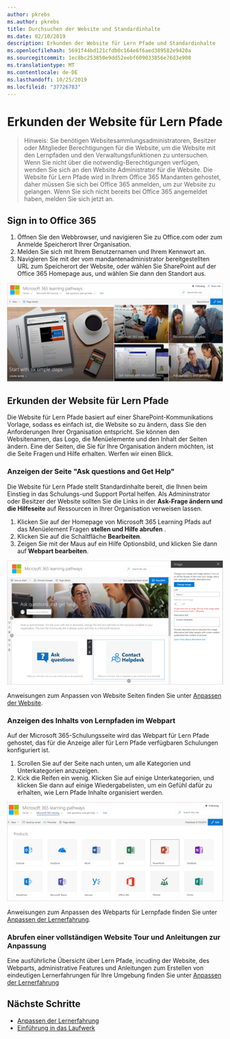 ```yaml
---
author: pkrebs
ms.author: pkrebs
title: Durchsuchen der Website und Standardinhalte
ms.date: 02/10/2019
description: Erkunden der Website für Lern Pfade und Standardinhalte
ms.openlocfilehash: 5691f44bd121cfdb0c164e6f6aed389582e9420a
ms.sourcegitcommit: 1ec8bc253850e9dd52eebf609033856e76d3e908
ms.translationtype: MT
ms.contentlocale: de-DE
ms.lasthandoff: 10/25/2019
ms.locfileid: "37726783"
---
```

# <a name="explore-the-learning-pathways-site"></a>Erkunden der Website für Lern Pfade

> Hinweis: Sie benötigen Websitesammlungsadministratoren, Besitzer oder Mitglieder Berechtigungen für die Website, um die Website mit den Lernpfaden und den Verwaltungsfunktionen zu untersuchen. Wenn Sie nicht über die notwendig-Berechtigungen verfügen, wenden Sie sich an den Website Administrator für die Website. Die Website für Lern Pfade wird in Ihrem Office 365 Mandanten gehostet, daher müssen Sie sich bei Office 365 anmelden, um zur Website zu gelangen. Wenn Sie sich nicht bereits bei Office 365 angemeldet haben, melden Sie sich jetzt an. 

## <a name="sign-in-to-office-365"></a>Sign in to Office 365 

1.  Öffnen Sie den Webbrowser, und navigieren Sie zu Office.com oder zum Anmelde Speicherort Ihrer Organisation. 
2.  Melden Sie sich mit Ihrem Benutzernamen und Ihrem Kennwort an.
3.  Navigieren Sie mit der vom mandantenadministrator bereitgestellten URL zum Speicherort der Website, oder wählen Sie SharePoint auf der Office 365 Homepage aus, und wählen Sie dann den Standort aus. 

![CG-Introducing. png](media/cg-introducing.png)

## <a name="explore-the-learning-pathways-site"></a>Erkunden der Website für Lern Pfade

Die Website für Lern Pfade basiert auf einer SharePoint-Kommunikations Vorlage, sodass es einfach ist, die Website so zu ändern, dass Sie den Anforderungen Ihrer Organisation entspricht. Sie können den Websitenamen, das Logo, die Menüelemente und den Inhalt der Seiten ändern. Eine der Seiten, die Sie für Ihre Organisation ändern möchten, ist die Seite Fragen und Hilfe erhalten. Werfen wir einen Blick.

### <a name="view-the-ask-questions-and-get-help-page"></a>Anzeigen der Seite "Ask questions and Get Help"

Die Website für Lern Pfade stellt Standardinhalte bereit, die Ihnen beim Einstieg in das Schulungs-und Support Portal helfen. Als Admininstrator oder Besitzer der Website sollten Sie die Links in der **Ask-Frage ändern und die Hilfeseite** auf Ressourcen in Ihrer Organisation verweisen lassen. 

1.  Klicken Sie auf der Homepage von Microsoft 365 Learning Pfads auf das Menüelement Fragen **stellen und Hilfe abrufen** .
2.  Klicken Sie auf die Schaltfläche **Bearbeiten**.
3.  Zeigen Sie mit der Maus auf ein Hilfe Optionsbild, und klicken Sie dann auf **Webpart bearbeiten**.

![CG-edithelp. png](media/cg-edithelp.png)

Anweisungen zum Anpassen von Website Seiten finden Sie unter [Anpassen der Website](custom_edithelp.md).

### <a name="view-the-learning-pathways-content-in-the-web-part"></a>Anzeigen des Inhalts von Lernpfaden im Webpart
Auf der Microsoft 365-Schulungsseite wird das Webpart für Lern Pfade gehostet, das für die Anzeige aller für Lern Pfade verfügbaren Schulungen konfiguriert ist. 

1. Scrollen Sie auf der Seite nach unten, um alle Kategorien und Unterkategorien anzuzeigen.
2. Kick die Reifen ein wenig. Klicken Sie auf einige Unterkategorien, und klicken Sie dann auf einige Wiedergabelisten, um ein Gefühl dafür zu erhalten, wie Lern Pfade Inhalte organisiert werden. 

![CG-gotoall. png](media/cg-gotoall.png)

Anweisungen zum Anpassen des Webparts für Lernpfade finden Sie unter [Anpassen der Lernerfahrung](custom_overview.md).

### <a name="get-a-complete-site-tour-and-customization-guidance"></a>Abrufen einer vollständigen Website Tour und Anleitungen zur Anpassung
Eine ausführliche Übersicht über Lern Pfade, incuding der Website, des Webparts, administrative Features und Anleitungen zum Erstellen von eindeutigen Lernerfahrungen für Ihre Umgebung finden Sie unter [Anpassen der Lernerfahrung](custom_overview.md)

## <a name="next-steps"></a>Nächste Schritte
- [Anpassen der Lernerfahrung](custom_overview.md)
- [Einführung in das Laufwerk](driveadoption.md) 
